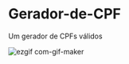 # Gerador-de-CPF
Um gerador de CPFs válidos

![ezgif com-gif-maker](https://user-images.githubusercontent.com/101290219/170895611-89249345-12c9-4d0a-a2f5-fa0adf76e1a4.gif)
